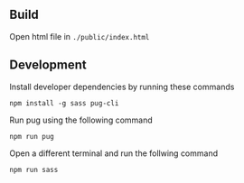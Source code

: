 ## Build
Open html file in `./public/index.html`
## Development

Install developer dependencies by running these commands

```
npm install -g sass pug-cli
```

Run pug using the following command

```
npm run pug
```

Open a different terminal and run the follwing command

```
npm run sass
```

